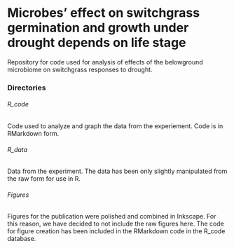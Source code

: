 # Microbes’ effect on switchgrass germination and growth   under drought depends on life stage 

Repository for code used for analysis of effects of the belowground microbiome on switchgrass responses to drought. 

### Directories

###### R_code 

Code used to analyze and graph the data from the experiement. Code is in RMarkdown form.

###### R_data 

Data from the experiment. The data has been only slightly manipulated from the raw form for use in R. 


###### Figures 

Figures for the publication were polished and combined in Inkscape. For this reason, we have decided to not include the raw figures here. The code for figure creation has been included in the RMarkdown code in the R_code database. 

